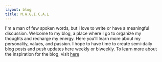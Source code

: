 ```yaml
---
layout: blog
title: M.A.G.I.C.A.L
---
```


I'm a man of few spoken words, but I love to write or have a meaningful discussion. Welcome to my blog, a place where I go to organize my thoughts and recharge my energy. Here you'll learn more about my personality, values, and passion. I hope to have time to create semi-daily blog posts and push updates here weekly or biweekly. 
To learn more about the inspiration for the blog, visit [here](./2021/10/24/a-new-brand.html)